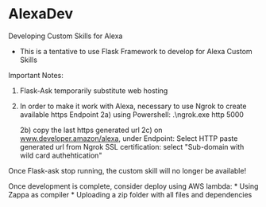 # AlexaDev
Developing Custom Skills for Alexa

* This is a tentative to use Flask Framework to develop for Alexa Custom Skills

Important Notes:
1) Flask-Ask temporarily substitute web hosting
2) In order to make it work with Alexa, necessary to use Ngrok to create available https Endpoint
    2a) using Powershell:
    .\ngrok.exe http 5000

    2b) copy the last https generated url
    2c) on www.developer.amazon/alexa, under Endpoint:
        Select HTTP
        paste generated url from Ngrok
        SSL certification: select "Sub-domain with wild card authehtication"

Once Flask-ask stop running, the custom skill will no longer be available!

Once development is complete, consider deploy using AWS lambda:
    * Using Zappa as compiler
    * Uploading a zip folder with all files and dependencies
